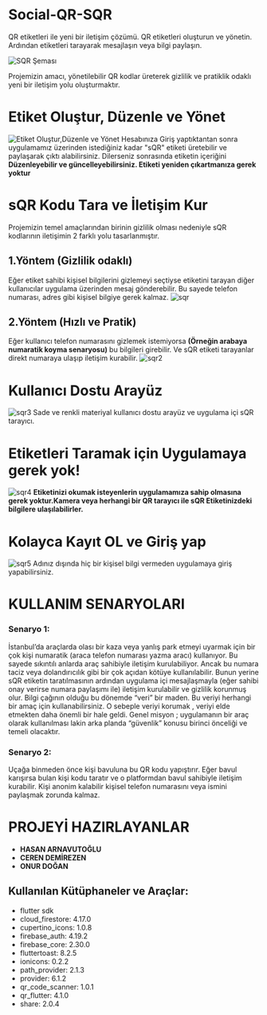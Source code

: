 # Social-QR-SQR
 QR etiketleri ile yeni bir iletişim çözümü. QR etiketleri oluşturun ve yönetin. Ardından etiketleri tarayarak mesajlaşın veya bilgi paylaşın.

 ![SQR Şeması](/sunum/sema1.png)

Projemizin amacı, yönetilebilir QR kodlar üreterek gizlilik ve pratiklik odaklı yeni bir iletişim yolu oluşturmaktır.
# Etiket Oluştur, Düzenle ve Yönet
![Etiket Oluştur,Düzenle ve Yönet](/sunum/sunum1.png)
Hesabınıza Giriş yaptıktantan sonra uygulamamız üzerinden istediğiniz kadar "sQR" etiketi üretebilir ve paylaşarak çıktı alabilirsiniz.
Dilerseniz sonrasında etiketin içeriğini **Düzenleyebilir ve güncelleyebilirsiniz. Etiketi yeniden çıkartmanıza gerek yoktur**

# sQR Kodu Tara ve İletişim Kur

Projemizin temel amaçlarından birinin gizlilik olması nedeniyle  sQR kodlarının iletişimin 2 farklı yolu tasarlanmıştır.
## 1.Yöntem (Gizlilik odaklı)
Eğer etiket sahibi kişisel bilgilerini gizlemeyi seçtiyse etiketini tarayan diğer kullanıcılar uygulama üzerinden mesaj gönderebilir. Bu sayede telefon numarası, adres gibi kişisel bilgiye gerek kalmaz.
![sqr](/sunum/sunum21.png)
## 2.Yöntem (Hızlı ve Pratik)
Eğer kullanıcı telefon numarasını gizlemek istemiyorsa **(Örneğin arabaya numaratik koyma senaryosu)** bu bilgileri girebilir. Ve sQR etiketi tarayanlar direkt numaraya ulaşıp iletişim kurabilir.
![sqr2](/sunum/sunum22.png)
# Kullanıcı Dostu Arayüz
![sqr3](/sunum/sunum5.png)
Sade ve renkli materiyal kullanıcı dostu arayüz ve uygulama içi sQR tarayıcı.
# Etiketleri Taramak için Uygulamaya gerek yok!
![sqr4](/sunum/sunum4.png)
**Etiketinizi okumak isteyenlerin uygulamamıza sahip olmasına gerek yoktur.Kamera veya herhangi bir QR tarayıcı ile sQR Etiketinizdeki bilgilere ulaşılabilirler.**
# Kolayca Kayıt OL ve Giriş yap
![sqr5](/sunum/sunum3.png)
Adınız dışında hiç bir kişisel bilgi vermeden uygulamaya giriş yapabilirsiniz.

# KULLANIM SENARYOLARI
### Senaryo 1:
İstanbul’da araçlarda olası bir kaza veya yanlış park etmeyi uyarmak için bir çok kişi numaratik 
(araca telefon numarası yazma aracı) kullanıyor. Bu sayede sıkıntılı anlarda araç sahibiyle 
iletişim kurulabiliyor. Ancak bu numara taciz veya dolandırıcılık gibi bir çok açıdan kötüye 
kullanılabilir. Bunun yerine sQR etiketin taratılmasının ardından uygulama içi mesajlaşmayla
(eğer sahibi onay verirse numara paylaşımı ile) iletişim kurulabilir ve gizlilik korunmuş olur.
Bilgi çağının olduğu bu dönemde “veri” bir maden. Bu veriyi herhangi bir amaç için 
kullanabilirsiniz. O sebeple veriyi korumak , veriyi elde etmekten daha önemli bir hale geldi. 
Genel misyon ; uygulamanın bir araç olarak kullanılması lakin arka planda “güvenlik” konusu 
birinci önceliği ve temeli olacaktır.

### Senaryo 2: 
Uçağa binmeden önce kişi bavuluna bu QR kodu yapıştırır. Eğer bavul karışırsa bulan kişi kodu 
taratır ve o platformdan bavul sahibiyle iletişim kurabilir. Kişi anonim kalabilir kişisel telefon numarasını veya ismini paylaşmak zorunda kalmaz.

# PROJEYİ HAZIRLAYANLAR
+ **HASAN ARNAVUTOĞLU**
+ **CEREN DEMİREZEN**
+ **ONUR DOĞAN**

## Kullanılan Kütüphaneler ve Araçlar:
* flutter sdk
 * cloud_firestore: 4.17.0
 * cupertino_icons: 1.0.8
  * firebase_auth: 4.19.2
  * firebase_core: 2.30.0
  * fluttertoast: 8.2.5
  * ionicons: 0.2.2
  * path_provider: 2.1.3
  * provider: 6.1.2
  * qr_code_scanner: 1.0.1
  * qr_flutter: 4.1.0
  * share: 2.0.4





